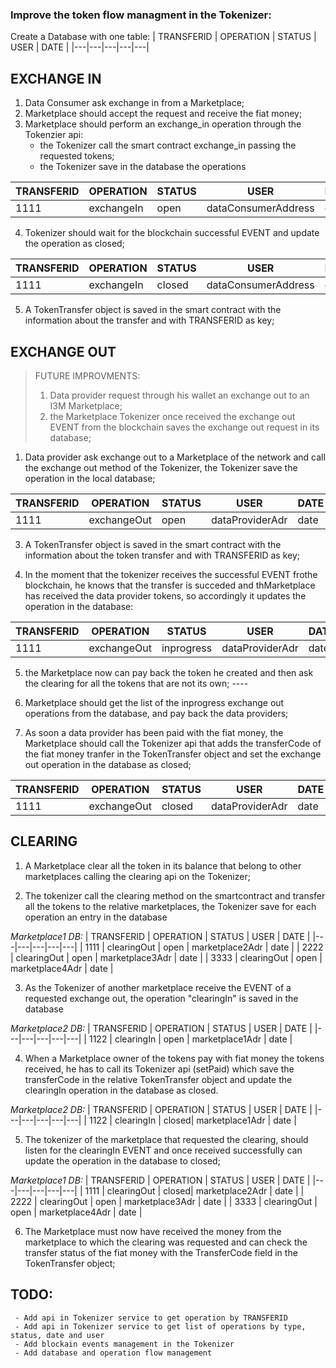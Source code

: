 ### Improve the token flow managment in the Tokenizer: 

Create a Database with one table:
| TRANSFERID   | OPERATION   | STATUS   | USER   | DATE   |
|---|---|---|---|---|


## EXCHANGE IN

1. Data Consumer ask exchange in from a Marketplace; 
2. Marketplace should accept the request and receive the fiat money;
3. Marketplace should perform an exchange\_in operation through the Tokenzier api:
	- the Tokenizer call the smart contract exchange\_in passing the requested tokens;
	- the Tokenizer save in the database the operations

| TRANSFERID   | OPERATION   | STATUS   | USER   | DATE   |
|---|---|---|---|---|
| 1111 | exchangeIn | open | dataConsumerAddress | date  |

4. Tokenizer should wait for the blockchain successful EVENT and update the operation as closed;

| TRANSFERID   | OPERATION   | STATUS   | USER   | DATE   |
|---|---|---|---|---|
| 1111 | exchangeIn | closed| dataConsumerAddress | date  |

5. A TokenTransfer object is saved in the smart contract with the information about the transfer and with TRANSFERID as key; 


## EXCHANGE OUT

>  FUTURE IMPROVMENTS:
>  1. Data provider request through his wallet an exchange out to an I3M Marketplace;
> 2. the Marketplace Tokenizer once received the exchange out EVENT from the blockchain saves the exchange out request in its database;
1. Data provider ask exchange out to a Marketplace of the network and call the exchange out method of the Tokenizer, the Tokenizer save the operation in the local database; 

| TRANSFERID   | OPERATION   | STATUS   | USER   | DATE   |
|---|---|---|---|---|
| 1111 | exchangeOut | open| dataProviderAdr | date  |

3. A TokenTransfer object is saved in the smart contract with the information about the token transfer and with TRANSFERID as key;

4. In the moment that the tokenizer receives the successful EVENT frothe blockchain, he knows that the transfer is succeded and thMarketplace has received the data provider tokens, so accordingly it updates the operation in the database:

| TRANSFERID   | OPERATION   | STATUS   | USER   | DATE   |
|---|---|---|---|---|
| 1111 | exchangeOut | inprogress| dataProviderAdr | date  |

5. the Marketplace now can pay back the token he created and then ask the clearing for all the tokens that are not its own; ----

6. Marketplace should get the list of the inprogress exchange out operations from the database, and pay back the data providers;

7. As soon a data provider has been paid with the fiat money, the Marketplace should call the Tokenizer api that adds the transferCode of the fiat money tranfer in the TokenTransfer object and set the exchange out operation in the database as closed;

| TRANSFERID   | OPERATION   | STATUS   | USER   | DATE   |
|---|---|---|---|---|
| 1111 | exchangeOut | closed | dataProviderAdr | date  |

## CLEARING


1. A Marketplace clear all the token in its balance that belong to other marketplaces calling the clearing api on the Tokenizer;

2. The tokenizer call the clearing method on the smartcontract and transfer all the tokens to the relative marketplaces, the Tokenizer save for each operation an entry in the database

*Marketplace1 DB:*
| TRANSFERID   | OPERATION   | STATUS   | USER   | DATE   |
|---|---|---|---|---|
| 1111 | clearingOut | open | marketplace2Adr | date  |
| 2222 | clearingOut | open | marketplace3Adr | date  |
| 3333 | clearingOut | open | marketplace4Adr | date  |

3. As the Tokenizer of another marketplace receive the EVENT of a requested exchange out, the operation "clearingIn" is saved in the database

*Marketplace2 DB:*
| TRANSFERID   | OPERATION   | STATUS   | USER   | DATE   |
|---|---|---|---|---|
| 1122 | clearingIn | open | marketplace1Adr | date  |

4. When a Marketplace owner of the tokens pay with fiat money the tokens received, he has to call its Tokenizer api (setPaid) which save the transferCode in the relative TokenTransfer object and update the clearingIn operation in the database as closed.

*Marketplace2 DB:*
| TRANSFERID   | OPERATION   | STATUS   | USER   | DATE   |
|---|---|---|---|---|
| 1122 | clearingIn | closed| marketplace1Adr | date  |

5. The tokenizer of the marketplace that requested the clearing, should listen for the clearingIn EVENT and once received successfully can update the operation in the database to closed;

*Marketplace1 DB:*
| TRANSFERID   | OPERATION   | STATUS   | USER   | DATE   |
|---|---|---|---|---|
| 1111 | clearingOut | closed| marketplace2Adr | date  |
| 2222 | clearingOut | open | marketplace3Adr | date  |
| 3333 | clearingOut | open | marketplace4Adr | date  |

6. The Marketplace must now have received the money from the marketplace to which the clearing was requested and can check the transfer status of the fiat money with the TransferCode field in the TokenTransfer object;


## TODO: 
	 - Add api in Tokenizer service to get operation by TRANSFERID 
	 - Add api in Tokenizer service to get list of operations by type, status, date and user
	 - Add blockain events management in the Tokenizer
	 - Add database and operation flow management
